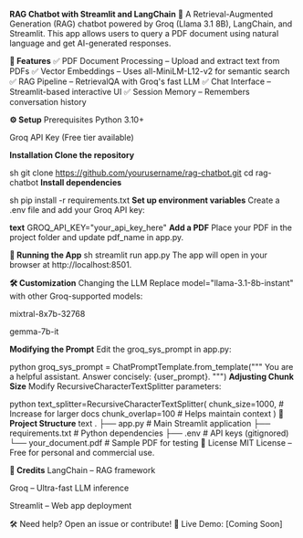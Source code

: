 **RAG Chatbot with Streamlit and LangChain**
🚀 A Retrieval-Augmented Generation (RAG) chatbot powered by Groq (Llama 3.1 8B), LangChain, and Streamlit. This app allows users to query a PDF document using natural language and get AI-generated responses.

**📌 Features**
✅ PDF Document Processing – Upload and extract text from PDFs
✅ Vector Embeddings – Uses all-MiniLM-L12-v2 for semantic search
✅ RAG Pipeline – RetrievalQA with Groq's fast LLM
✅ Chat Interface – Streamlit-based interactive UI
✅ Session Memory – Remembers conversation history

**⚙️ Setup**
Prerequisites
Python 3.10+

Groq API Key (Free tier available)

**Installation
Clone the repository**

sh
git clone https://github.com/yourusername/rag-chatbot.git
cd rag-chatbot
**Install dependencies**

sh
pip install -r requirements.txt
**Set up environment variables**
Create a .env file and add your Groq API key:

**text**
GROQ_API_KEY="your_api_key_here"
**Add a PDF**
Place your PDF in the project folder and update pdf_name in app.py.

**🚀 Running the App**
sh
streamlit run app.py
The app will open in your browser at http://localhost:8501.

**🛠️ Customization**
Changing the LLM
Replace model="llama-3.1-8b-instant" with other Groq-supported models:

mixtral-8x7b-32768

gemma-7b-it

**Modifying the Prompt**
Edit the groq_sys_prompt in app.py:

python
groq_sys_prompt = ChatPromptTemplate.from_template("""
    You are a helpful assistant. Answer concisely: {user_prompt}.
""")
**Adjusting Chunk Size**
Modify RecursiveCharacterTextSplitter parameters:

python
text_splitter=RecursiveCharacterTextSplitter(
    chunk_size=1000,  # Increase for larger docs
    chunk_overlap=100  # Helps maintain context
)
**📂 Project Structure**
text
.
├── app.py                # Main Streamlit application
├── requirements.txt      # Python dependencies
├── .env                  # API keys (gitignored)
└── your_document.pdf     # Sample PDF for testing
📜 License
MIT License – Free for personal and commercial use.

**🙌 Credits**
LangChain – RAG framework

Groq – Ultra-fast LLM inference

Streamlit – Web app deployment

🛠 Need help? Open an issue or contribute!
🔗 Live Demo: [Coming Soon]

